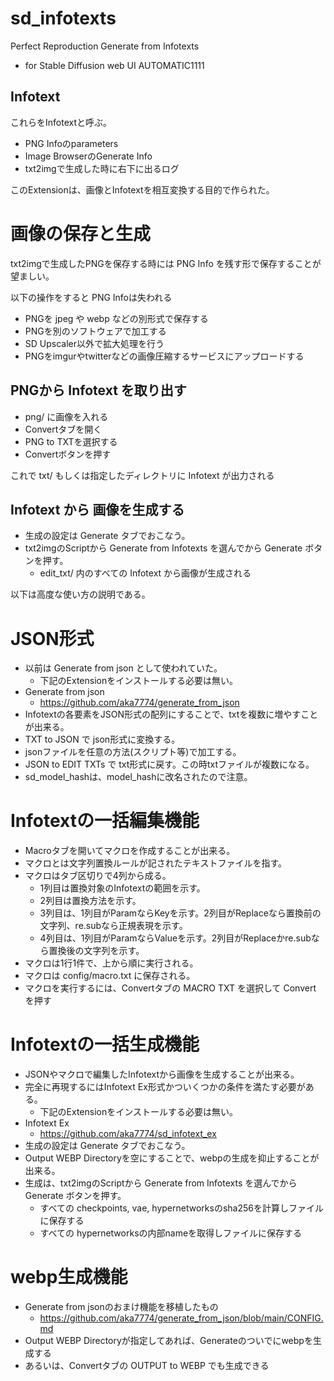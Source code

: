# sd_infotexts
Perfect Reproduction Generate from Infotexts

- for Stable Diffusion web UI AUTOMATIC1111

## Infotext

これらをInfotextと呼ぶ。
- PNG Infoのparameters
- Image BrowserのGenerate Info
- txt2imgで生成した時に右下に出るログ

このExtensionは、画像とInfotextを相互変換する目的で作られた。

# 画像の保存と生成

txt2imgで生成したPNGを保存する時には PNG Info を残す形で保存することが望ましい。

以下の操作をすると PNG Infoは失われる
- PNGを jpeg や webp などの別形式で保存する
- PNGを別のソフトウェアで加工する
- SD Upscaler以外で拡大処理を行う
- PNGをimgurやtwitterなどの画像圧縮するサービスにアップロードする

## PNGから Infotext を取り出す

- png/ に画像を入れる
- Convertタブを開く
- PNG to TXTを選択する
- Convertボタンを押す

これで txt/ もしくは指定したディレクトリに Infotext が出力される

## Infotext から 画像を生成する

- 生成の設定は Generate タブでおこなう。
- txt2imgのScriptから Generate from Infotexts を選んでから Generate ボタンを押す。
  - edit_txt/ 内のすべての Infotext から画像が生成される

以下は高度な使い方の説明である。

# JSON形式

- 以前は Generate from json として使われていた。
  - 下記のExtensionをインストールする必要は無い。
- Generate from json
  - https://github.com/aka7774/generate_from_json
- Infotextの各要素をJSON形式の配列にすることで、txtを複数に増やすことが出来る。
- TXT to JSON で json形式に変換する。
- jsonファイルを任意の方法(スクリプト等)で加工する。
- JSON to EDIT TXTs で txt形式に戻す。この時txtファイルが複数になる。
- sd_model_hashは、model_hashに改名されたので注意。

# Infotextの一括編集機能

- Macroタブを開いてマクロを作成することが出来る。
- マクロとは文字列置換ルールが記されたテキストファイルを指す。
- マクロはタブ区切りで4列から成る。
  - 1列目は置換対象のInfotextの範囲を示す。
  - 2列目は置換方法を示す。
  - 3列目は、1列目がParamならKeyを示す。2列目がReplaceなら置換前の文字列、re.subなら正規表現を示す。
  - 4列目は、1列目がParamならValueを示す。2列目がReplaceかre.subなら置換後の文字列を示す。
- マクロは1行1件で、上から順に実行される。
- マクロは config/macro.txt に保存される。
- マクロを実行するには、Convertタブの MACRO TXT を選択して Convert を押す

# Infotextの一括生成機能

- JSONやマクロで編集したInfotextから画像を生成することが出来る。
- 完全に再現するにはInfotext Ex形式かついくつかの条件を満たす必要がある。
  - 下記のExtensionをインストールする必要は無い。
- Infotext Ex
  - https://github.com/aka7774/sd_infotext_ex
- 生成の設定は Generate タブでおこなう。
- Output WEBP Directoryを空にすることで、webpの生成を抑止することが出来る。
- 生成は、txt2imgのScriptから Generate from Infotexts を選んでから Generate ボタンを押す。
  - すべての checkpoints, vae, hypernetworksのsha256を計算しファイルに保存する
  - すべての hypernetworksの内部nameを取得しファイルに保存する

# webp生成機能

- Generate from jsonのおまけ機能を移植したもの
  - https://github.com/aka7774/generate_from_json/blob/main/CONFIG.md
- Output WEBP Directoryが指定してあれば、Generateのついでにwebpを生成する
- あるいは、Convertタブの OUTPUT to WEBP でも生成できる
